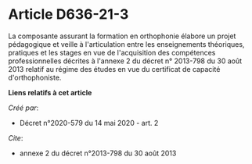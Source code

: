 # Article D636-21-3

La composante assurant la formation en orthophonie élabore un projet pédagogique et veille à l'articulation entre les
enseignements théoriques, pratiques et les stages en vue de l'acquisition des compétences professionnelles décrites à
l'annexe 2 du décret n° 2013-798 du 30 août 2013 relatif au régime des études en vue du certificat de capacité
d'orthophoniste.

**Liens relatifs à cet article**

_Créé par_:

  - Décret n°2020-579 du 14 mai 2020 - art. 2

_Cite_:

  - annexe 2 du décret n°2013-798 du 30 août 2013
